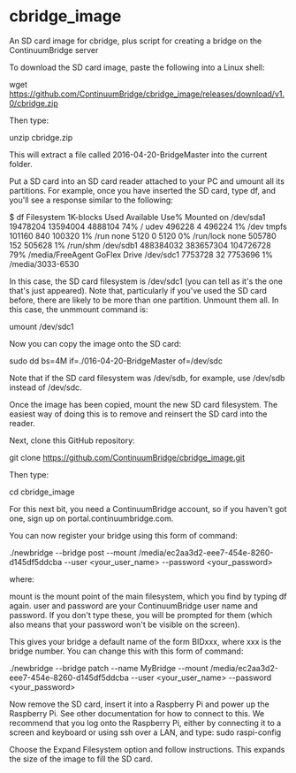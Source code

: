 # cbridge_image
An SD card image for cbridge, plus script for creating a bridge on the ContinuumBridge server

To download the SD card image, paste the following into a Linux shell:

  wget https://github.com/ContinuumBridge/cbridge_image/releases/download/v1.0/cbridge.zip

Then type:

  unzip cbridge.zip

This will extract a file called 2016-04-20-BridgeMaster into the current folder. 

Put a SD card into an SD card reader attached to your PC and umount all its partitions. For example, once you have inserted the SD card, type df, and you'll see a response similar to the following:

$ df
Filesystem     1K-blocks      Used Available Use% Mounted on
/dev/sda1       19478204  13594004   4888104  74% /
udev              496228         4    496224   1% /dev
tmpfs             101160       840    100320   1% /run
none                5120         0      5120   0% /run/lock
none              505780       152    505628   1% /run/shm
/dev/sdb1      488384032 383657304 104726728  79% /media/FreeAgent GoFlex Drive
/dev/sdc1        7753728        32   7753696   1% /media/3033-6530

In this case, the SD card filesystem is /dev/sdc1 (you can tell as it's the one that's just appeared). Note that, particularly if you've used the SD card before, there are likely to be more than one partition. Unmount them all. In this case, the unmmount command is:

  umount /dev/sdc1

Now you can copy the image onto the SD card:

  sudo dd bs=4M if=./016-04-20-BridgeMaster of=/dev/sdc

Note that if the SD card filesystem was /dev/sdb, for example, use /dev/sdb instead of /dev/sdc.

Once the image has been copied, mount the new SD card filesystem. The easiest way of doing this is to remove and reinsert the SD card into the reader.

Next, clone this GitHub repository:

  git clone https://github.com/ContinuumBridge/cbridge_image.git

Then type:

  cd cbridge_image

For this next bit, you need a ContinuumBridge account, so if you haven't got one, sign up on portal.continuumbridge.com.

You can now register your bridge using this form of command:

  ./newbridge --bridge post --mount /media/ec2aa3d2-eee7-454e-8260-d145df5ddcba --user <your_user_name> --password <your_password>

where:

  mount is the mount point of the main filesystem, which you find by typing df again.
  user and password are your ContinuumBridge user name and password. If you don't type these, you will be prompted for them (which also means that your password won't be visible on the screen).
  
This gives your bridge a default name of the form BIDxxx, where xxx is the bridge number. You can change this with this form of command:

  ./newbridge --bridge patch --name MyBridge --mount /media/ec2aa3d2-eee7-454e-8260-d145df5ddcba --user <your_user_name> --password <your_password>
  
Now remove the SD card, insert it into a Raspberry Pi and power up the Raspberry Pi. See other documentation for how to connect to this. We recommend that you log onto the Raspberry Pi, either by connecting it to a screen and keyboard or using ssh over a LAN, and type:
  sudo raspi-config
  
Choose the Expand Filesystem option and follow instructions. This expands the size of the image to fill the SD card.





